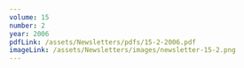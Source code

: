 ```yaml
---
volume: 15
number: 2
year: 2006
pdfLink: /assets/Newsletters/pdfs/15-2-2006.pdf
imageLink: /assets/Newsletters/images/newsletter-15-2.png
---
```

